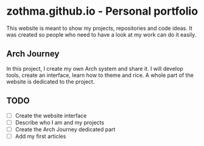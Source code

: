 # zothma.github.io - Personal portfolio

This website is meant to show my projects, repositories and code ideas. It was created so people who need to have a look at my work can do it easily.

## Arch Journey

In this project, I create my own Arch system and share it. I will develop tools, create an interface, learn how to theme and rice. A whole part of the website is dedicated to the project.

## TODO
 - [ ] Create the website interface
 - [ ] Describe who I am and my projects
 - [ ] Create the Arch Journey dedicated part
 - [ ] Add my first articles
